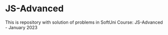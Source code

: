 # JS-Advanced
 This is repository with solution of problems in SoftUni Course: JS-Advanced - January 2023
